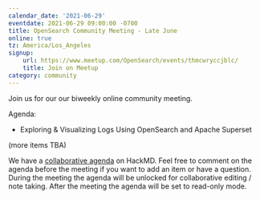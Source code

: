 ```yaml
---
calendar_date: '2021-06-29'
eventdate: 2021-06-29 09:00:00 -0700
title: OpenSearch Community Meeting - Late June
online: true
tz: America/Los_Angeles
signup:
    url: https://www.meetup.com/OpenSearch/events/thmcwryccjblc/
    title: Join on Meetup
category: community
---
```


Join us for our our biweekly online community meeting. 

Agenda:
- Exploring & Visualizing Logs Using OpenSearch and Apache Superset

(more items TBA)

We have a [collaborative agenda](https://hackmd.io/gJB35kl-QOCxWDsRGqwlmg) on HackMD. Feel free to comment on the agenda before the meeting if you want to add an item or have a question. During the meeting the agenda will be unlocked for collaborative editing / note taking. After the meeting the agenda will be set to read-only mode. 